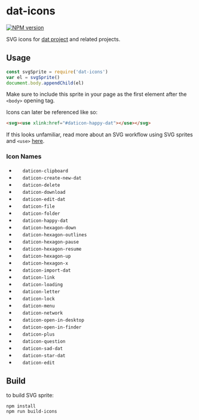 # dat-icons

[![NPM version][npm-image]][npm-url]

SVG icons for [dat project](http://dat-data.com) and related projects.

## Usage

```js
const svgSprite = require('dat-icons')
var el = svgSprite()
document.body.appendChild(el)
```

Make sure to include this sprite in your page as the first element after the `<body>` opening tag.

Icons can later be referenced like so:

```html
<svg><use xlink:href="#daticon-happy-dat"></use></svg>
```

If this looks unfamiliar, read more about an SVG workflow using SVG sprites and `<use>` [here](https://www.sitepoint.com/a-working-svg-workflow-for-accessible-icons/).

### Icon Names

- <img width="16px" src="https://cdn.rawgit.com/kriesse/dat-icons/master/icons/clipboard.svg"> `daticon-clipboard`
- <img width="16px" src="https://cdn.rawgit.com/kriesse/dat-icons/master/icons/create-new-dat.svg"> `daticon-create-new-dat`
- <img width="16px" src="https://cdn.rawgit.com/kriesse/dat-icons/master/icons/delete.svg"> `daticon-delete`
- <img width="16px" src="https://cdn.rawgit.com/kriesse/dat-icons/master/icons/download.svg"> `daticon-download`
- <img width="16px" src="https://cdn.rawgit.com/kriesse/dat-icons/master/icons/edit-dat.svg"> `daticon-edit-dat`
- <img width="16px" src="https://cdn.rawgit.com/kriesse/dat-icons/master/icons/file.svg"> `daticon-file`
- <img width="16px" src="https://cdn.rawgit.com/kriesse/dat-icons/master/icons/folder.svg"> `daticon-folder`
- <img width="16px" src="https://cdn.rawgit.com/kriesse/dat-icons/master/icons/happy-dat.svg"> `daticon-happy-dat`
- <img width="16px" src="https://cdn.rawgit.com/kriesse/dat-icons/master/icons/hexagon-down.svg"> `daticon-hexagon-down`
- <img width="16px" src="https://cdn.rawgit.com/kriesse/dat-icons/master/icons/hexagon-outlines.svg"> `daticon-hexagon-outlines`
- <img width="16px" src="https://cdn.rawgit.com/kriesse/dat-icons/master/icons/hexagon-pause.svg"> `daticon-hexagon-pause`
- <img width="16px" src="https://cdn.rawgit.com/kriesse/dat-icons/master/icons/hexagon-resume.svg"> `daticon-hexagon-resume`
- <img width="16px" src="https://cdn.rawgit.com/kriesse/dat-icons/master/icons/hexagon-up.svg"> `daticon-hexagon-up`
- <img width="16px" src="https://cdn.rawgit.com/kriesse/dat-icons/master/icons/hexagon-x.svg"> `daticon-hexagon-x`
- <img width="16px" src="https://cdn.rawgit.com/kriesse/dat-icons/master/icons/import-dat.svg"> `daticon-import-dat`
- <img width="16px" src="https://cdn.rawgit.com/kriesse/dat-icons/master/icons/link.svg"> `daticon-link`
- <img width="16px" src="https://cdn.rawgit.com/kriesse/dat-icons/master/icons/loading.svg"> `daticon-loading`
- <img width="16px" src="https://cdn.rawgit.com/kriesse/dat-icons/master/icons/letter.svg"> `daticon-letter`
- <img width="16px" src="https://cdn.rawgit.com/kriesse/dat-icons/master/icons/lock.svg"> `daticon-lock`
- <img width="16px" src="https://cdn.rawgit.com/kriesse/dat-icons/master/icons/menu.svg"> `daticon-menu`
- <img width="16px" src="https://cdn.rawgit.com/kriesse/dat-icons/master/icons/network.svg"> `daticon-network`
- <img width="16px" src="https://cdn.rawgit.com/kriesse/dat-icons/master/icons/open-in-desktop.svg"> `daticon-open-in-desktop`
- <img width="16px" src="https://cdn.rawgit.com/kriesse/dat-icons/master/icons/open-in-finder.svg"> `daticon-open-in-finder`
- <img width="16px" src="https://cdn.rawgit.com/kriesse/dat-icons/master/icons/plus.svg"> `daticon-plus`
- <img width="16px" src="https://cdn.rawgit.com/kriesse/dat-icons/master/icons/question.svg"> `daticon-question`
- <img width="16px" src="https://cdn.rawgit.com/kriesse/dat-icons/master/icons/sad-dat.svg"> `daticon-sad-dat`
- <img width="16px" src="https://cdn.rawgit.com/kriesse/dat-icons/master/icons/star-dat.svg"> `daticon-star-dat`
- <img width="16px" src="https://cdn.rawgit.com/kriesse/dat-icons/master/icons/edit.svg"> `daticon-edit`


## Build

to build SVG sprite:

```shell
npm install
npm run build-icons
```


[npm-image]: https://img.shields.io/npm/v/dat-icons.svg?style=flat-square
[npm-url]: https://npmjs.org/package/dat-icons
